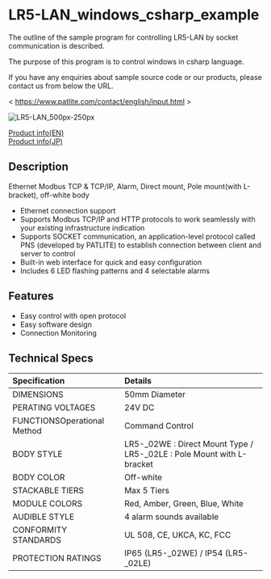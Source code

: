 # LR5-LAN_windows_csharp_example  

The outline of the sample program for controlling LR5-LAN by socket communication is described.

The purpose of this program is to control windows in csharp language.

If you have any enquiries about sample source code or our products, please contact us from below the URL.

< https://www.patlite.com/contact/english/input.html >

![LR5-LAN_500px-250px](https://github.com/user-attachments/assets/84a55754-9d01-45f0-a126-af413b15c70f)

[Product info(EN)](https://www.patlite.com/product/detail0000000983.html)   
[Product info(JP)](https://www.patlite.co.jp/product/detail0000000983.html) 

 
## Description

Ethernet Modbus TCP & TCP/IP, Alarm, Direct mount, Pole mount(with L-bracket), off-white body

* Ethernet connection support
* Supports Modbus TCP/IP and HTTP protocols to work seamlessly with your existing infrastructure indication
* Supports SOCKET communication, an application-level protocol called PNS (developed by PATLITE) to establish connection between client and server to control
* Built-in web interface for quick and easy configuration
* Includes 6 LED flashing patterns and 4 selectable alarms

## Features

* Easy control with open protocol  
* Easy software design
* Connection Monitoring

## Technical Specs

|Specification|Details|
|:--|:--|
|DIMENSIONS|50mm Diameter|
|PERATING VOLTAGES|24V DC|
|FUNCTIONSOperational Method|Command Control|
|BODY STYLE|LR5-_02WE : Direct Mount Type / LR5-_02LE : Pole Mount with L-bracket|
|BODY COLOR|Off-white|
|STACKABLE TIERS|Max 5 Tiers|
|MODULE COLORS|Red, Amber, Green, Blue, White|
|AUDIBLE STYLE|4 alarm sounds available|
|CONFORMITY STANDARDS|UL 508, CE, UKCA, KC, FCC|
|PROTECTION RATINGS|IP65 (LR5-_02WE) / IP54 (LR5-_02LE)|
